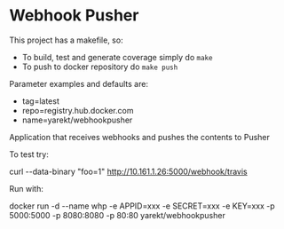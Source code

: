 Webhook Pusher
==============

This project has a makefile, so:
- To build, test and generate coverage simply do `make`
- To push to docker repository do `make push`

Parameter examples and defaults are:
- tag=latest
- repo=registry.hub.docker.com
- name=yarekt/webhookpusher

Application that receives webhooks and pushes the contents to Pusher

To test try:

curl --data-binary "foo=1" http://10.161.1.26:5000/webhook/travis

Run with:

docker run -d --name whp -e APPID=xxx -e SECRET=xxx -e KEY=xxx -p 5000:5000 -p 8080:8080 -p 80:80 yarekt/webhookpusher
